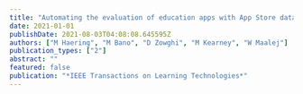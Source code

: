 ```yaml
---
title: "Automating the evaluation of education apps with App Store data"
date: 2021-01-01
publishDate: 2021-08-03T04:08:08.645595Z
authors: ["M Haering", "M Bano", "D Zowghi", "M Kearney", "W Maalej"]
publication_types: ["2"]
abstract: ""
featured: false
publication: "*IEEE Transactions on Learning Technologies*"
---
```


